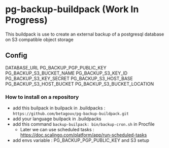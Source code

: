 # pg-backup-buildpack (Work In Progress)

This buildpack is use to create an external backup of a postgresql database on S3 compatible object storage

## Config
DATABASE_URL
PG_BACKUP_PGP_PUBLIC_KEY
PG_BACKUP_S3_BUCKET_NAME
PG_BACKUP_S3_KEY_ID
PG_BACKUP_S3_KEY_SECRET
PG_BACKUP_S3_HOST_BASE
PG_BACKUP_S3_HOST_BUCKET
PG_BACKUP_S3_BUCKET_LOCATION

### How to install on a repository
- add this builpack in builpack in .buildpacks : `https://github.com/betagouv/pg-backup-buildpack.git`
- add your language builpack in .buildpacks
- add this command `backup-builpack: bin/backup-cron.sh` in Procfile
    - Later we can use scheduled tasks : https://doc.scalingo.com/platform/app/run-scheduled-tasks
- add envs variable : PG_BACKUP_PGP_PUBLIC_KEY and S3 setup
